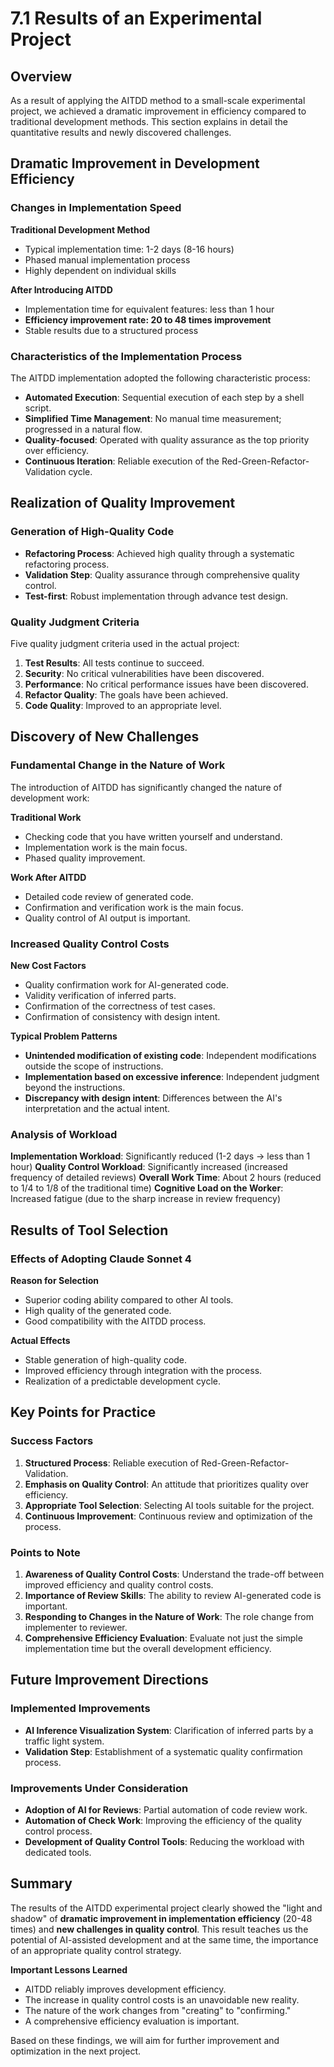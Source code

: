 # 7.1 Results of an Experimental Project

## Overview

As a result of applying the AITDD method to a small-scale experimental project, we achieved a dramatic improvement in efficiency compared to traditional development methods. This section explains in detail the quantitative results and newly discovered challenges.

## Dramatic Improvement in Development Efficiency

### Changes in Implementation Speed

**Traditional Development Method**
- Typical implementation time: 1-2 days (8-16 hours)
- Phased manual implementation process
- Highly dependent on individual skills

**After Introducing AITDD**
- Implementation time for equivalent features: less than 1 hour
- **Efficiency improvement rate: 20 to 48 times improvement**
- Stable results due to a structured process

### Characteristics of the Implementation Process

The AITDD implementation adopted the following characteristic process:

- **Automated Execution**: Sequential execution of each step by a shell script.
- **Simplified Time Management**: No manual time measurement; progressed in a natural flow.
- **Quality-focused**: Operated with quality assurance as the top priority over efficiency.
- **Continuous Iteration**: Reliable execution of the Red-Green-Refactor-Validation cycle.

## Realization of Quality Improvement

### Generation of High-Quality Code

- **Refactoring Process**: Achieved high quality through a systematic refactoring process.
- **Validation Step**: Quality assurance through comprehensive quality control.
- **Test-first**: Robust implementation through advance test design.

### Quality Judgment Criteria

Five quality judgment criteria used in the actual project:

1.  **Test Results**: All tests continue to succeed.
2.  **Security**: No critical vulnerabilities have been discovered.
3.  **Performance**: No critical performance issues have been discovered.
4.  **Refactor Quality**: The goals have been achieved.
5.  **Code Quality**: Improved to an appropriate level.

## Discovery of New Challenges

### Fundamental Change in the Nature of Work

The introduction of AITDD has significantly changed the nature of development work:

**Traditional Work**
- Checking code that you have written yourself and understand.
- Implementation work is the main focus.
- Phased quality improvement.

**Work After AITDD**
- Detailed code review of generated code.
- Confirmation and verification work is the main focus.
- Quality control of AI output is important.

### Increased Quality Control Costs

**New Cost Factors**
- Quality confirmation work for AI-generated code.
- Validity verification of inferred parts.
- Confirmation of the correctness of test cases.
- Confirmation of consistency with design intent.

**Typical Problem Patterns**
- **Unintended modification of existing code**: Independent modifications outside the scope of instructions.
- **Implementation based on excessive inference**: Independent judgment beyond the instructions.
- **Discrepancy with design intent**: Differences between the AI's interpretation and the actual intent.

### Analysis of Workload

**Implementation Workload**: Significantly reduced (1-2 days → less than 1 hour)
**Quality Control Workload**: Significantly increased (increased frequency of detailed reviews)
**Overall Work Time**: About 2 hours (reduced to 1/4 to 1/8 of the traditional time)
**Cognitive Load on the Worker**: Increased fatigue (due to the sharp increase in review frequency)

## Results of Tool Selection

### Effects of Adopting Claude Sonnet 4

**Reason for Selection**
- Superior coding ability compared to other AI tools.
- High quality of the generated code.
- Good compatibility with the AITDD process.

**Actual Effects**
- Stable generation of high-quality code.
- Improved efficiency through integration with the process.
- Realization of a predictable development cycle.

## Key Points for Practice

### Success Factors

1.  **Structured Process**: Reliable execution of Red-Green-Refactor-Validation.
2.  **Emphasis on Quality Control**: An attitude that prioritizes quality over efficiency.
3.  **Appropriate Tool Selection**: Selecting AI tools suitable for the project.
4.  **Continuous Improvement**: Continuous review and optimization of the process.

### Points to Note

1.  **Awareness of Quality Control Costs**: Understand the trade-off between improved efficiency and quality control costs.
2.  **Importance of Review Skills**: The ability to review AI-generated code is important.
3.  **Responding to Changes in the Nature of Work**: The role change from implementer to reviewer.
4.  **Comprehensive Efficiency Evaluation**: Evaluate not just the simple implementation time but the overall development efficiency.

## Future Improvement Directions

### Implemented Improvements

- **AI Inference Visualization System**: Clarification of inferred parts by a traffic light system.
- **Validation Step**: Establishment of a systematic quality confirmation process.

### Improvements Under Consideration

- **Adoption of AI for Reviews**: Partial automation of code review work.
- **Automation of Check Work**: Improving the efficiency of the quality control process.
- **Development of Quality Control Tools**: Reducing the workload with dedicated tools.

## Summary

The results of the AITDD experimental project clearly showed the "light and shadow" of **dramatic improvement in implementation efficiency** (20-48 times) and **new challenges in quality control**. This result teaches us the potential of AI-assisted development and at the same time, the importance of an appropriate quality control strategy.

**Important Lessons Learned**
- AITDD reliably improves development efficiency.
- The increase in quality control costs is an unavoidable new reality.
- The nature of the work changes from "creating" to "confirming."
- A comprehensive efficiency evaluation is important.

Based on these findings, we will aim for further improvement and optimization in the next project.
